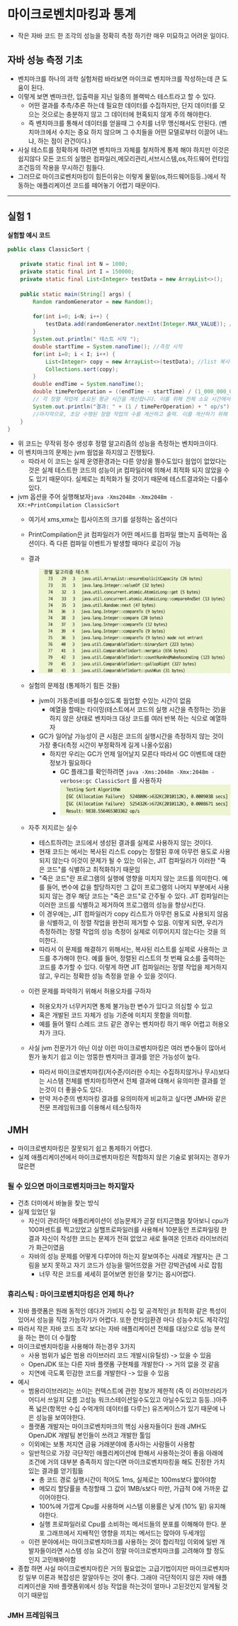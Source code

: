 # 마이크로벤치마킹과 통계
- 작은 자바 코드 한 조각의 성능을 정확히 측정 하기란 매우 미묘하고 어려운 일이다.
## 자바 성능 측정 기초
- 벤치마크를 하나의 과학 실험처럼 바라보면 마이크로 벤치마크를 작성하는데 큰 도움이 된다.
- 이렇게 보면 벤마크란, 입출력을 지닌 일종의 블랙박스 테스트라고 할 수 있다.
  - 어떤 결과를 추측/추론 하는데 필요한 데이터를 수집하지만, 단지 데이터를 모으는 것으로는 충분하지 않고 그 데이터에 현혹되지 않게 주의 해야한다.
  - 즉 벤치마크를 통해서 데이터를 얻을때 그 수치를 너무 맹신해서도 안된다. (벤치마크에서 수치는 중요 하지 않으며 그 수치들을 어떤 모델로부터 이끌어 내느냐, 하는 점이 관건이다.)
- 사실 테스트를 정확하게 하려면 벤치마크 자체를 철저하게 통제 해야 하지만 이것은 쉽지않다 모든 코드의 실행은 컴파일러,메모리관리,서브시스템,os,하드웨어 런타임 조건등의 작용을 무시하긴 힘들다.
- 그러므로 마이크로벤치마킹이 힘든이유는 이렇게 물밑(os,하드웨어등등..)에서 작동하는 애플리케이션 코드를 떼어놓기 어렵기 때문이다.
---
## 실험 1
**실험할 예시 코드**
```java
public class ClassicSort {
    
    private static final int N = 1000;
    private static final int I = 150000;
    private static final List<Integer> testData = new ArrayList<>();
    
    public static main(String[] args) {
        Random randomGenerator = new Random();
        
        for(int i=0; i<N; i++) {
            testData.add(randomGenerator.nextInt(Integer.MAX_VALUE)); //랜덤한 정수를 리스트에 추가
        }
        System.out.println(" 테스트 시작 ");
        double startTime = System.nanoTime(); //측정 시작
        for(int i=0; i < I; i++) {
            List<Integer> copy = new ArrayList<>(testData); //list 복사후 정렬
            Collections.sort(copy);
        }
        double endTime = System.nanoTime();
        double timePerOperation = ((endTime - startTime) / (1_000_000_000L * I));
        // 각 정렬 작업에 소요된 평균 시간을 계산합니다. 이를 위해 전체 소요 시간에서 정렬 작업 횟수를 나눔
        System.out.println("결과: " + (1 / timePerOperation) + " op/s"); 
        //마지막으로, 초당 수행된 정렬 작업의 수를 계산하고 출력. 이를 계산하기 위해 1을 평균 작업 시간으로 나눕니다. 이 값이 클수록 정렬 작업이 더 빠르게 수행한 것임
    }
}
```
- 위 코드는  무작위 정수 생성후 정렬 알고리즘의 성능을 측정하는 벤치마크이다.
- 이 벤치마크의 문제는 jvm 웜업을 하지않고 진행됬다.
  - 따라서 이 코드는 실제 운영환경과는 다른 양상을 띌수도있다 웜업이 없었다는 것은 실제 테스트한 코드의 성능이 jit 컴파일러에 의해서 최적화 되지 않았을 수도 있기 때문이다. 실제로는 최적화가 될 것이기 때문에 테스트결과와는 다를수있다.
- jvm 옵션을 주어 실행해보자`java -Xms2048m -Xmx2048m -XX:+PrintCompilation ClassicSort`
  - 여기서 xms,xmx는 힙사이즈의 크기를 설정하는 옵션이다
  - PrintCompilation은 jit 컴파일러가 어떤 메서드를 컴파일 했는지 출력하는 옵션이다. 즉 다른 컴파일 이벤트가 발생할 때마다 로깅이 가능
  - 결과
    - ![image](image.png)

  - 실험의 문제점 (통제하기 힘든 것들)
    - jvm이 가동준비를 마칠수있도록 웜업할 수있는 시간이 없음
      - 예열을 할때는 타이밍(테스트에서 코드의 실행 시간을 측정하는 것)을 하지 않은 상태로 벤치마크 대상 코드를 여러 반복 하는 식으로 예열하자
    - GC가 일어날 가능성이 큰 시점은 코드의 실행시간을 측정하지 않는 것이 가장 좋다(측정 시간이 부정확하게 길게 나올수있음)
      - 하지만 우리는 GC가 언제 일어날지 모른다 따라서 GC 이벤트에 대한 정보가 필요하다
        - GC 플래그를 확인하려면 `java -Xms:2048m -Xmx:2048m -verbose:gc ClassicSort` 를 사용하자
        - ![image_1](image_1.png)
  - 자주 저지르는 실수
    - 테스트하려는 코드에서 생성된 결과를 실제로 사용하지 않는 것이다.
    - 현재 코드는 에서는 복사된 리스트 copy는 정렬된 후에 아무런 용도로 사용되지 않는다 이것이 문제가 될 수 있는 이유는, JIT 컴파일러가 이러한 "죽은 코드"를 식별하고 최적화하기 때문임
    - "죽은 코드"란 프로그램의 실행에 영향을 미치지 않는 코드를 의미한다. 예를 들어, 변수에 값을 할당하지만 그 값이 프로그램의 나머지 부분에서 사용되지 않는 경우 해당 코드는 "죽은 코드"로 간주될 수 있다. JIT 컴파일러는 이러한 코드를 식별하고 제거하여 프로그램의 성능을 향상시킨다.
    - 이 경우에는, JIT 컴파일러가 copy 리스트가 아무런 용도로 사용되지 않음을 식별하고, 이 정렬 작업을 완전히 제거할 수 있음. 이렇게 되면, 우리가 측정하려는 정렬 작업의 성능 측정이 실제로 이루어지지 않는다는 것을 의미한다.
    - 따라서 이 문제를 해결하기 위해서는, 복사된 리스트를 실제로 사용하는 코드를 추가해야 한다. 예를 들어, 정렬된 리스트의 첫 번째 요소를 출력하는 코드를 추가할 수 있다. 이렇게 하면 JIT 컴파일러는 정렬 작업을 제거하지 않고, 우리는 정확한 성능 측정을 얻을 수 있을 것이다.
  - 이런 문제를 파악하기 위해서 허용오차를 구하자
    - 허용오차가 너무커지면 통제 불가능한 변수가 있다고 의심할 수 있고
    - 혹은 개발된 코드 자체가 성능 기준에 미치지 못함을 의미함.
    - 예를 들어 멀티 스레드 코드 같은 경우는 벤치마킹 하기 매우 어렵고 허용오차가 크다.
  - 사실 jvm 전문가가 아닌 이상 이런 마이크로벤치마킹은 여러 변수들이 많아서 뭔가 놓치기 쉽고 이는 엉뚱한 벤치마크 결과를 얻은 가능성이 높다.
    - 따라서 마이크로벤치마킹(저수준/이러한 수치는 수집하지않거나 무시)보다는 시스템 전체를 벤치마킹하면서 전체 결과에 대해서 유의미한 결과를 얻는것이 더 좋을수도 있다.
    - 만약 저수준의 벤치마킹 결과를 유의미하게 비교하고 싶다면 JMH와 같은 전문 프레임워크를 이용해서 테스팅하자

## JMH
- 마이크로벤치마킹은 잘못되기 쉽고 통제하기 어렵다.
- 실제 애플리케이션에서 마이크로벤치마킹은 적합하지 않은 기술로 밝혀지는 경우가 많은편
### 될 수 있으면 마이크로벤치마크는 하지말자
- 건초 더미에서 바늘을 찾는 방식
- 실제 있었던 일
  - 자신이 관리하던 애플리케이션이 성능문제가 곧잘 터지곤했음 찾아보니 cpu가 100퍼센트를 찍고있었고 실핼프로파일러를 사용해서 10분동안 프로파일링 한 결과 자신이 작성한 코드는 문제가 전혀 없었고 새로 들여온 인프라 라이브러리가 화근이였음
  - 자바의 성능 문제를 어떻게 다루어야 하는지 잘보여주는 사례로 개발자는 큰 그림을 보지 못하고 자기 코드가 성능을 떨어뜨렸을 거란 강박관념에 사로 잡힘
    - 너무 작은 코드를 세세히 뜯어보면 원인을 찾기는 몹시어렵다.
### 휴리스틱 : 마이크로벤치마킹은 언제 하나?
- 자바 플랫폼은 원래 동적인 데다가 가비지 수집 및 공격적인 jit 최적화 같은 특성이 있어서 성능을 직접 가늠하기가 어렵다. 또한 런타임환경 마다 성능수치도 제각각임
- 따라서 작은 자바 코드 조각 보다는 자바 애플리케이션 전체를 대상으로 성능 분석을 하는 편이 더 수월함
- 마이크로벤치마킹을 사용해야 하는경우 3가지
  - 사용 범위가 넓은 범용 라이브러리 코드 개발시(유틸성) -> 있을 수 있음
  - OpenJDK 또는 다른 자바 플랫폼 구현체를 개발한다 -> 거의 없을 것 같음
  - 지연에 극도록 민감한 코드를 개발한다 -> 있을 수 있음
- 예시
  - 범용라이브러리는 쓰이는 컨텍스트에 관한 정보가 제한적 (즉 이 라이브러리가 어디서 쓰일지 모름 고성능 워크스테이션일수도있고 아닐수도있고 등등..)아주 폭 넓은(항목만 수십 수억개의 데이터를 다루는) 유즈케이스가 있기 때문에 나은 성능을 보여야한다.
  - 플랫폼 개발자는 마이크로벤치마크의 핵심 사용자들이다 원래 JMH도 OpenJDK 개발팀 본인들이 쓰려고 개발한 툴임
  - 이외에는 보통 저지연 금융 거래분야에 종사하는 사람들이 사용함
  - 일반적으로 가장 극단적인 애플리케이션에 한해서 사용하는것이 좋음 아래에 조건에 거의 대부분 충족하지 않는다면 마이크로벤치마킹을 해도 진정한 가치 있는 결과를 얻기힘듦
    - 총 코드 경로 실행시간이 적어도 1ms, 실제로는 100ms보다 짧아야함
    - 메모리 할당률을 측정할때 그 값이 1MB/s보다 미만, 가급적 0에 가까운 값이어야한다.
    - 100%에 가깝게 Cpu를 사용하며 시스템 이용률은 낮게 (10% 밑) 유지해야한다.
    - 실행 프로파일러로 Cpu를 소비하는 메서드들의 분포를 이해해야 한다. 분포 그래프에서 지배적인 영향을 끼치는 메서드는 많아야 두세개임
  - 이런 분야에서는 마이크로벤치마크를 사용하는 것이 합리적임 이외에 일반 개발자들이라면 시스템 성능 요건이 정말 마이크로벤치마크를 고려해야 할 정도인지 고민해봐야함
- 종합 하면 사실 마이크로벤치마킹은 거의 필요없는 고급기법이지만 마이크로벤치마킹 일부 이론과 복잡성은 잘알아두는 것이 좋다. 그래야 극단적이지 않은 자바 애플리케이션을 자바 플랫폼위에서 성능 작업을 하는것이 얼마나 고된것인지 알게될 것이기 때문임
### JMH 프레임워크